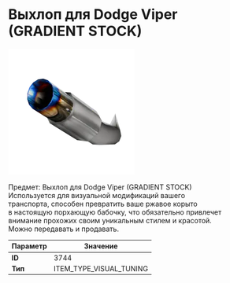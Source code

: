 # Выхлоп для Dodge Viper (GRADIENT STOCK)

![Item Image](../img/3744.webp?raw=true)

Предмет: Выхлоп для Dodge Viper (GRADIENT STOCK)<br>Используется для визуальной модификаций вашего<br>транспорта, способен превратить ваше ржавое корыто<br>в настоящую порхающую бабочку, что обязательно привлечет<br>внимание прохожих своим уникальным стилем и красотой.<br>Можно передавать и продавать.


| Параметр | Значение |
|----------|----------|
| **ID** | 3744 |
| **Тип** | ITEM_TYPE_VISUAL_TUNING |

